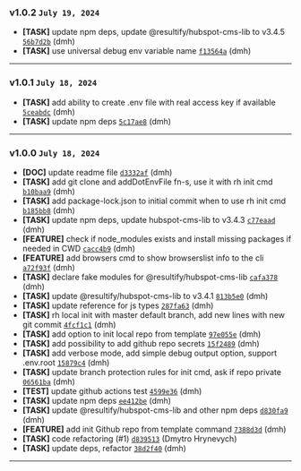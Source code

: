 ### v1.0.2 `July 19, 2024`
* **[TASK]** update npm deps, update @resultify/hubspot-cms-lib to v3.4.5 [`56b7d2b`](https://github.com/Resultify/rh-cli/commit/56b7d2b) (dmh)
* **[TASK]** use universal debug env variable name [`f13564a`](https://github.com/Resultify/rh-cli/commit/f13564a) (dmh)

***

### v1.0.1 `July 18, 2024`
* **[TASK]** add ability to create .env file with real access key if available [`5ceabdc`](https://github.com/Resultify/rh-cli/commit/5ceabdc) (dmh)
* **[TASK]** update npm deps [`5c17ae8`](https://github.com/Resultify/rh-cli/commit/5c17ae8) (dmh)

***

### v1.0.0 `July 18, 2024`
* **[DOC]** update readme file [`d3332af`](https://github.com/Resultify/rh-cli/commit/d3332af) (dmh)
* **[TASK]** add git clone and addDotEnvFile fn-s, use it with rh init cmd [`b10baa9`](https://github.com/Resultify/rh-cli/commit/b10baa9) (dmh)
* **[TASK]** add package-lock.json to initial commit when to use rh init cmd [`b185bb8`](https://github.com/Resultify/rh-cli/commit/b185bb8) (dmh)
* **[TASK]** update npm deps, update hubspot-cms-lib to v3.4.3 [`c77eaad`](https://github.com/Resultify/rh-cli/commit/c77eaad) (dmh)
* **[FEATURE]** check if node_modules exists and install missing packages if needed in CWD [`cacc4b9`](https://github.com/Resultify/rh-cli/commit/cacc4b9) (dmh)
* **[FEATURE]** add browsers cmd to show browserslist info to the cli [`a72f93f`](https://github.com/Resultify/rh-cli/commit/a72f93f) (dmh)
* **[TASK]** declare fake modules for @resultify/hubspot-cms-lib [`cafa378`](https://github.com/Resultify/rh-cli/commit/cafa378) (dmh)
* **[TASK]** update @resultify/hubspot-cms-lib to v3.4.1 [`813b5e0`](https://github.com/Resultify/rh-cli/commit/813b5e0) (dmh)
* **[TASK]** update reference for js types [`287fa63`](https://github.com/Resultify/rh-cli/commit/287fa63) (dmh)
* **[TASK]** rh local init with master default branch, add new lines with new git commit [`4fcf1c1`](https://github.com/Resultify/rh-cli/commit/4fcf1c1) (dmh)
* **[TASK]** add option to init local repo from template [`97e055e`](https://github.com/Resultify/rh-cli/commit/97e055e) (dmh)
* **[TASK]** add possibility to add github repo secrets [`15f2489`](https://github.com/Resultify/rh-cli/commit/15f2489) (dmh)
* **[TASK]** add verbose mode, add simple debug output option, support .env.root [`15879c4`](https://github.com/Resultify/rh-cli/commit/15879c4) (dmh)
* **[TASK]** update branch protection rules for init cmd, ask if repo private [`06561ba`](https://github.com/Resultify/rh-cli/commit/06561ba) (dmh)
* **[TEST]** update github actions test [`4599e36`](https://github.com/Resultify/rh-cli/commit/4599e36) (dmh)
* **[TASK]** update npm deps [`ee412be`](https://github.com/Resultify/rh-cli/commit/ee412be) (dmh)
* **[TASK]** update @resultify/hubspot-cms-lib and other npm deps [`d830fa9`](https://github.com/Resultify/rh-cli/commit/d830fa9) (dmh)
* **[FEATURE]** add init Github repo from template command [`7388d3d`](https://github.com/Resultify/rh-cli/commit/7388d3d) (dmh)
* **[TASK]** code refactoring (#1) [`d839513`](https://github.com/Resultify/rh-cli/commit/d839513) (Dmytro Hrynevych)
* **[TASK]** update deps, refactor [`38d2f40`](https://github.com/Resultify/rh-cli/commit/38d2f40) (dmh)

***

